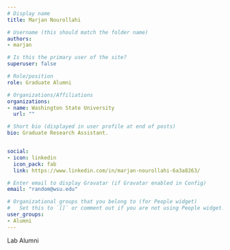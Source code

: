 ```yaml
---
# Display name
title: Marjan Nourollahi

# Username (this should match the folder name)
authors:
- marjan

# Is this the primary user of the site?
superuser: false

# Role/position
role: Graduate Alumni

# Organizations/Affiliations
organizations:
- name: Washington State University
  url: ""

# Short bio (displayed in user profile at end of posts)
bio: Graduate Research Assistant.


social:
- icon: linkedin
  icon_pack: fab
  link: https://www.linkedin.com/in/marjan-nourollahi-6a3a8263/

# Enter email to display Gravatar (if Gravatar enabled in Config)
email: "random@wsu.edu"

# Organizational groups that you belong to (for People widget)
#   Set this to `[]` or comment out if you are not using People widget.
user_groups:
- Alumni
---
```

Lab Alumni
